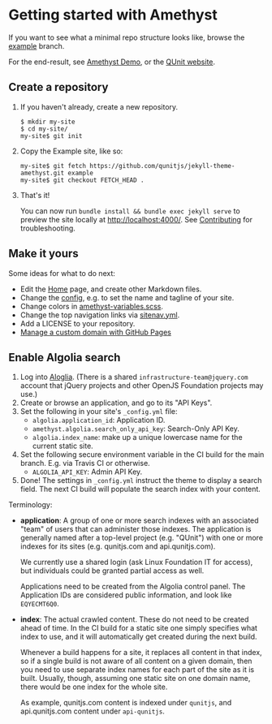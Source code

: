 # Getting started with Amethyst

If you want to see what a minimal repo structure looks like,
browse the [example](https://github.com/qunitjs/jekyll-theme-amethyst/tree/example) branch.

For the end-result, see [Amethyst Demo](https://qunitjs.github.io/jekyll-theme-amethyst/), or the [QUnit website](https://qunitjs.com/).

## Create a repository

1. If you haven't already, create a new repository.
   ```
   $ mkdir my-site
   $ cd my-site/
   my-site$ git init
   ```

2. Copy the Example site, like so:
   ```
   my-site$ git fetch https://github.com/qunitjs/jekyll-theme-amethyst.git example
   my-site$ git checkout FETCH_HEAD .
   ```

3. That's it!

   You can now run `bundle install && bundle exec jekyll serve`
   to preview the site locally at <http://localhost:4000/>.
   See [Contributing](../README.md#contributing) for troubleshooting.

## Make it yours

Some ideas for what to do next:

* Edit the [Home](https://github.com/qunitjs/jekyll-theme-amethyst/blob/example/index.md) page, and create other Markdown files.
* Change the [config](https://github.com/qunitjs/jekyll-theme-amethyst/blob/example/_config.yml), e.g. to set the name and tagline of your site.
* Change colors in [amethyst-variables.scss](https://github.com/qunitjs/jekyll-theme-amethyst/blob/example/_sass/amethyst-variables.scss).
* Change the top navigation links via [sitenav.yml](https://github.com/qunitjs/jekyll-theme-amethyst/blob/example/_data/sitenav.yml).
* Add a LICENSE to your repository.
* [Manage a custom domain with GitHub Pages](https://docs.github.com/en/free-pro-team@latest/github/working-with-github-pages/managing-a-custom-domain-for-your-github-pages-site)

## Enable Algolia search

1. Log into [Aloglia](https://www.algolia.com/). (There is a shared `infrastructure-team@jquery.com` account that jQuery projects and other OpenJS Foundation projects may use.)
2. Create or browse an application, and go to its "API Keys".
3. Set the following in your site's `_config.yml` file:
   - `algolia.application_id`: Application ID.
   - `amethyst.algolia.search_only_api_key`: Search-Only API Key.
   - `algolia.index_name`: make up a unique lowercase name for the current static site.
4. Set the following secure environment variable in the CI build for the main branch.
   E.g. via Travis CI or otherwise.
   - `ALGOLIA_API_KEY`: Admin API Key.
5. Done! The settings in `_config.yml` instruct the theme to display a search field. The next CI build will populate the search index with your content.

Terminology:

* **application**:
   A group of one or more search indexes with an associated "team" of users that can administer those indexes. The application is generally named after a top-level project (e.g. "QUnit") with one or more indexes for its sites (e.g. qunitjs.com and api.qunitjs.com).

   We currently use a shared login (ask Linux Foundation IT for access), but individuals could be granted partial access as well.

   Applications need to be created from the Algolia control panel. The Application IDs are considered public information, and look like `EQYECMT6Q0`.

* **index**:
  The actual crawled content. These do not need to be created ahead of time. In the CI build for
  a static site one simply specifies what index to use, and it will automatically get created
  during the next build.

  Whenever a build happens for a site, it replaces all content in that index, so if a single
  build is not aware of all content on a given domain, then you need to use separate index names
  for each part of the site as it is built. Usually, though, assuming one static site on one domain
  name, there would be one index for the whole site.

  As example, qunitjs.com content is indexed under `qunitjs`, and api.qunitjs.com content under `api-qunitjs`.
